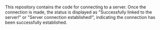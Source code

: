 This repository contains the code for connecting to a server. 
Once the connection is made, the status is displayed as "Successfully linked to the server!" or "Server connection established!",
indicating the connection has been successfully established.

